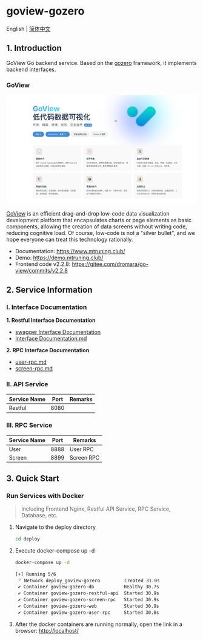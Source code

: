 # goview-gozero
English | [简体中文](README.md)

## 1. Introduction

GoView Go backend service. Based on the [gozero](https://github.com/zeromicro/go-zero) framework, it implements backend interfaces.

### GoView

![img.png](.github/img/img.png)

[GoView](https://gitee.com/dromara/go-view/tree/master-fetch/) is an efficient drag-and-drop low-code data visualization development platform that encapsulates charts or page elements as basic components, allowing the creation of data screens without writing code, reducing cognitive load. Of course, low-code is not a "silver bullet", and we hope everyone can treat this technology rationally.

- Documentation: https://www.mtruning.club/
- Demo: https://demo.mtruning.club/
- Frontend code v2.2.8: https://gitee.com/dromara/go-view/commits/v2.2.8

## 2. Service Information

### I. Interface Documentation

**1. Restful Interface Documentation**
- [swagger Interface Documentation](restful%2Fapi%2Frest.swagger.json)
- [Interface Documentation.md](restful%2Fapi%2Frest.swagger.md)

**2. RPC Interface Documentation**
- [user-rpc.md](service%2Fuser%2Fpb%2Fdoc.md)
- [screen-rpc.md](service%2Fscreen%2Fpb%2Fdoc.md)

### II. API Service

| Service Name | Port | Remarks |
|--------------|------|---------|
| Restful      | 8080 |         |

### III. RPC Service

| Service Name | Port | Remarks     |
|--------------|------|-------------|
| User         | 8888 | User RPC    |
| Screen       | 8899 | Screen RPC  |


## 3. Quick Start

### Run Services with Docker
> Including Frontend Nginx, Restful API Service, RPC Service, Database, etc.

1. Navigate to the deploy directory
    ```bash
    cd deploy
    ```
2. Execute docker-compose up -d
    ```bash
    docker-compose up -d
    ```
    ```bash
    [+] Running 5/6
     ⠋ Network deploy_goview-gozero         Created 31.0s 
     ✔ Container goview-gozero-db           Healthy 30.7s 
     ✔ Container goview-gozero-restful-api  Started 30.9s 
     ✔ Container goview-gozero-screen-rpc   Started 30.9s 
     ✔ Container goview-gozero-web          Started 30.9s 
     ✔ Container goview-gozero-user-rpc     Started 30.8s 
    ```
3. After the docker containers are running normally, open the link in a browser: [http://localhost/](http://localhost/)
